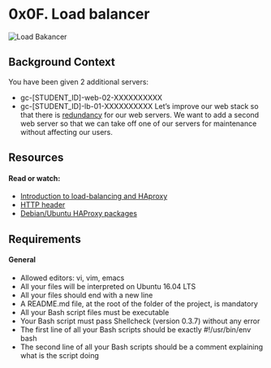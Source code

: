 # 0x0F. Load balancer
![Load Bakancer](https://s3.amazonaws.com/intranet-projects-files/holbertonschool-sysadmin_devops/275/qfdked8.png)
## Background Context
You have been given 2 additional servers:
* gc-[STUDENT_ID]-web-02-XXXXXXXXXX
* gc-[STUDENT_ID]-lb-01-XXXXXXXXXX
Let’s improve our web stack so that there is [redundancy](https://en.wikipedia.org/wiki/Redundancy_(engineering)) for our web servers. We want to add a second web server so that we can take off one of our servers for maintenance without affecting our users.
## Resources
#### Read or watch:
* [Introduction to load-balancing and HAproxy](https://www.digitalocean.com/community/tutorials/an-introduction-to-haproxy-and-load-balancing-concepts)
* [HTTP header](https://www.techopedia.com/definition/27178/http-header)
* [Debian/Ubuntu HAProxy packages](https://haproxy.debian.net/)
## Requirements
#### General
* Allowed editors: vi, vim, emacs
* All your files will be interpreted on Ubuntu 16.04 LTS
* All your files should end with a new line
* A README.md file, at the root of the folder of the project, is mandatory
* All your Bash script files must be executable
* Your Bash script must pass Shellcheck (version 0.3.7) without any error
* The first line of all your Bash scripts should be exactly #!/usr/bin/env bash
* The second line of all your Bash scripts should be a comment explaining what is the script doing


